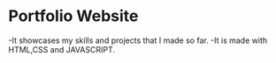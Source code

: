 # Portfolio Website
-It showcases my skills and projects that I made so far.
-It is made with HTML,CSS and JAVASCRIPT.
